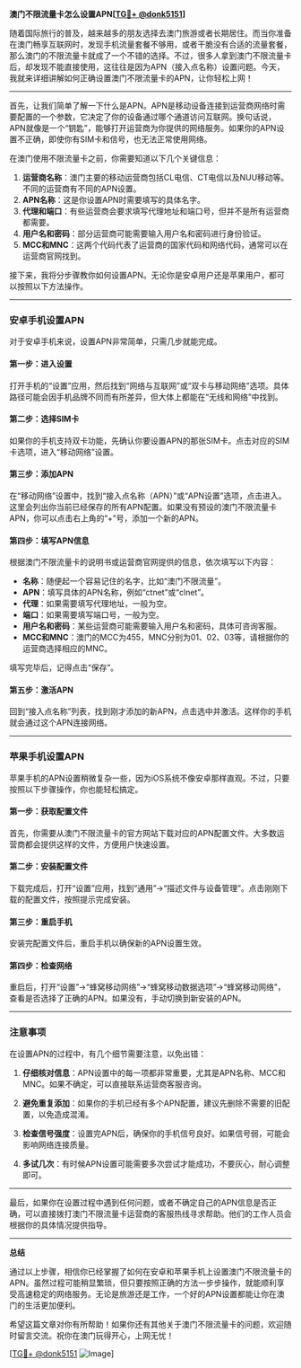 **澳门不限流量卡怎么设置APN[[TG💪+ @donk5151](https://t.me/s/donk5151)]**

随着国际旅行的普及，越来越多的朋友选择去澳门旅游或者长期居住。而当你准备在澳门畅享互联网时，发现手机流量套餐不够用，或者干脆没有合适的流量套餐，那么澳门的不限流量卡就成了一个不错的选择。不过，很多人拿到澳门不限流量卡后，却发现不能直接使用，这往往是因为APN（接入点名称）设置问题。今天，我就来详细讲解如何正确设置澳门不限流量卡的APN，让你轻松上网！

---

首先，让我们简单了解一下什么是APN。APN是移动设备连接到运营商网络时需要配置的一个参数，它决定了你的设备通过哪个通道访问互联网。换句话说，APN就像是一个“钥匙”，能够打开运营商为你提供的网络服务。如果你的APN设置不正确，即使你有SIM卡和信号，也无法正常使用网络。

在澳门使用不限流量卡之前，你需要知道以下几个关键信息：

1. **运营商名称**：澳门主要的移动运营商包括CL电信、CT电信以及NUU移动等。不同的运营商有不同的APN设置。
2. **APN名称**：这是你设置APN时需要填写的具体名字。
3. **代理和端口**：有些运营商会要求填写代理地址和端口号，但并不是所有运营商都需要。
4. **用户名和密码**：部分运营商可能需要输入用户名和密码进行身份验证。
5. **MCC和MNC**：这两个代码代表了运营商的国家代码和网络代码，通常可以在运营商官网找到。

接下来，我将分步骤教你如何设置APN。无论你是安卓用户还是苹果用户，都可以按照以下方法操作。

---

### **安卓手机设置APN**

对于安卓手机来说，设置APN非常简单，只需几步就能完成。

#### **第一步：进入设置**
打开手机的“设置”应用，然后找到“网络与互联网”或“双卡与移动网络”选项。具体路径可能会因手机品牌不同而有所差异，但大体上都能在“无线和网络”中找到。

#### **第二步：选择SIM卡**
如果你的手机支持双卡功能，先确认你要设置APN的那张SIM卡。点击对应的SIM卡选项，进入“移动网络”设置。

#### **第三步：添加APN**
在“移动网络”设置中，找到“接入点名称（APN）”或“APN设置”选项，点击进入。这里会列出你当前已经保存的所有APN配置。如果没有预设的澳门不限流量卡APN，你可以点击右上角的“+”号，添加一个新的APN。

#### **第四步：填写APN信息**
根据澳门不限流量卡的说明书或运营商官网提供的信息，依次填写以下内容：
- **名称**：随便起一个容易记住的名字，比如“澳门不限流量”。
- **APN**：填写具体的APN名称，例如“ctnet”或“clnet”。
- **代理**：如果需要填写代理地址，一般为空。
- **端口**：如果需要填写端口号，一般为空。
- **用户名和密码**：某些运营商可能需要输入用户名和密码，具体可咨询客服。
- **MCC和MNC**：澳门的MCC为455，MNC分别为01、02、03等，请根据你的运营商选择相应的MNC。

填写完毕后，记得点击“保存”。

#### **第五步：激活APN**
回到“接入点名称”列表，找到刚才添加的新APN，点击选中并激活。这样你的手机就会通过这个APN连接网络。

---

### **苹果手机设置APN**

苹果手机的APN设置稍微复杂一些，因为iOS系统不像安卓那样直观。不过，只要按照以下步骤操作，你也能轻松搞定。

#### **第一步：获取配置文件**
首先，你需要从澳门不限流量卡的官方网站下载对应的APN配置文件。大多数运营商都会提供这样的文件，方便用户快速设置。

#### **第二步：安装配置文件**
下载完成后，打开“设置”应用，找到“通用”→“描述文件与设备管理”。点击刚刚下载的配置文件，按照提示完成安装。

#### **第三步：重启手机**
安装完配置文件后，重启手机以确保新的APN设置生效。

#### **第四步：检查网络**
重启后，打开“设置”→“蜂窝移动网络”→“蜂窝移动数据选项”→“蜂窝移动网络”，查看是否选择了正确的APN。如果没有，手动切换到新安装的APN。

---

### **注意事项**

在设置APN的过程中，有几个细节需要注意，以免出错：

1. **仔细核对信息**：APN设置中的每一项都非常重要，尤其是APN名称、MCC和MNC。如果不确定，可以直接联系运营商客服咨询。
   
2. **避免重复添加**：如果你的手机已经有多个APN配置，建议先删除不需要的旧配置，以免造成混淆。

3. **检查信号强度**：设置完APN后，确保你的手机信号良好。如果信号弱，可能会影响网络连接质量。

4. **多试几次**：有时候APN设置可能需要多次尝试才能成功，不要灰心，耐心调整即可。

---

最后，如果你在设置过程中遇到任何问题，或者不确定自己的APN信息是否正确，可以直接拨打澳门不限流量卡运营商的客服热线寻求帮助。他们的工作人员会根据你的具体情况提供指导。

---

**总结**

通过以上步骤，相信你已经掌握了如何在安卓和苹果手机上设置澳门不限流量卡的APN。虽然过程可能稍显繁琐，但只要按照正确的方法一步步操作，就能顺利享受高速稳定的网络服务。无论是旅游还是工作，一个好的APN设置都能让你在澳门的生活更加便利。

希望这篇文章对你有所帮助！如果你还有其他关于澳门不限流量卡的问题，欢迎随时留言交流。祝你在澳门玩得开心，上网无忧！

[[TG💪+ @donk5151](https://t.me/s/donk5151) ![Image](https://i.postimg.cc/rwNCRYN7/Snipaste-2025-04-30-17-27-05.png)]